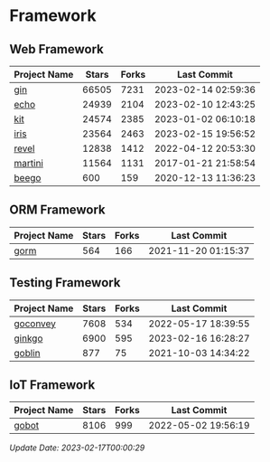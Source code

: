# Framework

## Web Framework
| Project Name | Stars | Forks | Last Commit |
| ------------ | ----- | ----- | ----------- |
| [gin](https://github.com/gin-gonic/gin) | 66505 | 7231 | 2023-02-14 02:59:36 |
| [echo](https://github.com/labstack/echo) | 24939 | 2104 | 2023-02-10 12:43:25 |
| [kit](https://github.com/go-kit/kit) | 24574 | 2385 | 2023-01-02 06:10:18 |
| [iris](https://github.com/kataras/iris) | 23564 | 2463 | 2023-02-15 19:56:52 |
| [revel](https://github.com/revel/revel) | 12838 | 1412 | 2022-04-12 20:53:30 |
| [martini](https://github.com/go-martini/martini) | 11564 | 1131 | 2017-01-21 21:58:54 |
| [beego](https://github.com/astaxie/beego) | 600 | 159 | 2020-12-13 11:36:23 |

## ORM Framework
| Project Name | Stars | Forks | Last Commit |
| ------------ | ----- | ----- | ----------- |
| [gorm](https://github.com/jinzhu/gorm) | 564 | 166 | 2021-11-20 01:15:37 |

## Testing Framework
| Project Name | Stars | Forks | Last Commit |
| ------------ | ----- | ----- | ----------- |
| [goconvey](https://github.com/smartystreets/goconvey) | 7608 | 534 | 2022-05-17 18:39:55 |
| [ginkgo](https://github.com/onsi/ginkgo) | 6900 | 595 | 2023-02-16 16:28:27 |
| [goblin](https://github.com/franela/goblin) | 877 | 75 | 2021-10-03 14:34:22 |

## IoT Framework
| Project Name | Stars | Forks | Last Commit |
| ------------ | ----- | ----- | ----------- |
| [gobot](https://github.com/hybridgroup/gobot) | 8106 | 999 | 2022-05-02 19:56:19 |

*Update Date: 2023-02-17T00:00:29*